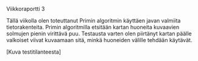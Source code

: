 Viikkoraportti 3

Tällä viikolla olen toteuttanut Primin algoritmin käyttäen javan valmiita tietorakenteita.
Primin algoritmilla etsitään kartan huoneita kuvaavien solmujen pienin virittävä puu. 
Testausta varten olen piirtänyt kartan päälle valkoiset viivat kuvaamaan sitä, minkä huoneiden välille tehdään käytävät.

[Kuva testitilanteesta]
